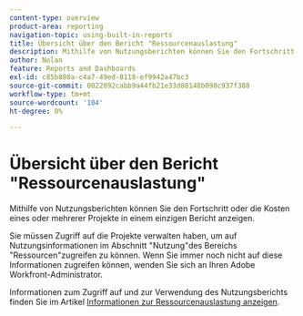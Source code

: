 ```yaml
---
content-type: overview
product-area: reporting
navigation-topic: using-built-in-reports
title: Übersicht über den Bericht "Ressourcenauslastung"
description: Mithilfe von Nutzungsberichten können Sie den Fortschritt oder die Kosten eines oder mehrerer Projekte in einem einzigen Bericht anzeigen.
author: Nolan
feature: Reports and Dashboards
exl-id: c85b880a-c4a7-49ed-8118-ef9942a47bc3
source-git-commit: 0022892cabb9a44fb21e33d88148b098c937f388
workflow-type: tm+mt
source-wordcount: '104'
ht-degree: 0%

---
```



# Übersicht über den Bericht &quot;Ressourcenauslastung&quot;

<!--Audited: 11/2024-->

<!--CONTEXT SENSITIVE HELP - this is linked to the product. It is about a Resource reporting built-in report, so we need to keep it in both areas.-->

Mithilfe von Nutzungsberichten können Sie den Fortschritt oder die Kosten eines oder mehrerer Projekte in einem einzigen Bericht anzeigen.

Sie müssen Zugriff auf die Projekte verwalten haben, um auf Nutzungsinformationen im Abschnitt &quot;Nutzung&quot;des Bereichs &quot;Ressourcen&quot;zugreifen zu können. Wenn Sie immer noch nicht auf diese Informationen zugreifen können, wenden Sie sich an Ihren Adobe Workfront-Administrator.

Informationen zum Zugriff auf und zur Verwendung des Nutzungsberichts finden Sie im Artikel [Informationen zur Ressourcenauslastung anzeigen](../../../resource-mgmt/resource-utilization/view-utilization-information.md).
